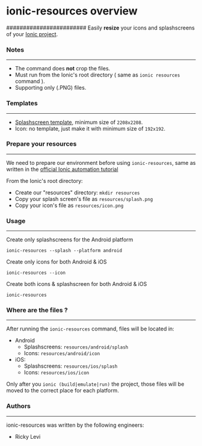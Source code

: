 # ionic-resources overview
########################
Easily **resize** your icons and splashscreens of your [Ionic project](http://ionicframework.com/).

### Notes
*****
* The command does **not** crop the files.
* Must run from the Ionic's root directory ( same as ``ionic resources`` command ).
* Supporting only (.PNG) files.

### Templates
*****
* [Splashscreen template](http://code.ionicframework.com/resources/splash.psd), minimum size of ``2208x2208``.
* Icon: no template, just make it with minimum size of ``192x192``.

### Prepare your resources
*****
We need to prepare our environment before using ``ionic-resources``, same as written in the [official Ionic automation tutorial](http://blog.ionic.io/automating-icons-and-splash-screens/)

From the Ionic's root directory:
* Create our "resources" directory: ``mkdir resources``
* Copy your splash screen's file as ``resources/splash.png``
* Copy your icon's file as ``resources/icon.png``

### Usage
*****

Create only splashscreens for the Android platform
```
ionic-resources --splash --platform android
```
  
Create only icons for both Android & iOS
```
ionic-resources --icon
```
  
Create both icons & splashscreen for both Android & iOS
```
ionic-resources
```


### Where are the files ?
*****
After running the ``ionic-resources`` command, files will be located in:
* Android
  * Splashscreens: ``resources/android/splash``
  * Icons: ``resources/android/icon``
* iOS:
  * Splashscreens: ``resources/ios/splash``
  * Icons: ``resources/ios/icon``

Only after you ``ionic (build|emulate|run)`` the project, those files will be moved to the correct place for each platform.

### Authors
*******
ionic-resources was written by the following engineers:
* Ricky Levi
